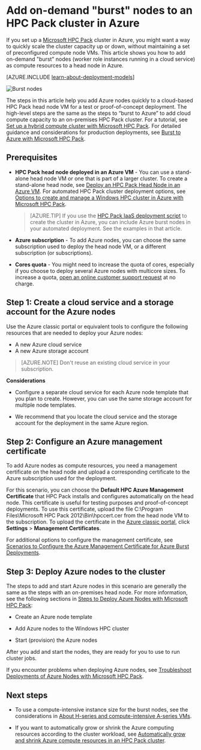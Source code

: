 <properties
 pageTitle="Add burst nodes to an HPC Pack cluster | Microsoft Azure"
 description="Learn how to expand an HPC Pack cluster in Azure on-demand by adding worker role instances running in a cloud service"
 services="virtual-machines-windows"
 documentationCenter=""
 authors="dlepow"
 manager="timlt"
 editor=""
 tags="azure-service-management,hpc-pack"/>
<tags
ms.service="virtual-machines-windows"
 ms.devlang="na"
 ms.topic="article"
 ms.tgt_pltfrm="vm-multiple"
 ms.workload="big-compute"
 ms.date="10/14/2016"
 ms.author="danlep"/>

# <a name="add-on-demand-burst-nodes-to-an-hpc-pack-cluster-in-azure"></a>Add on-demand "burst" nodes to an HPC Pack cluster in Azure



If you set up a [Microsoft HPC Pack](https://technet.microsoft.com/library/cc514029) cluster in Azure, you might want a way to quickly scale the cluster capacity up or down, without maintaining a set of preconfigured compute node VMs. This article shows you how to add on-demand "burst" nodes (worker role instances running in a cloud service) as compute resources to a head node in Azure. 

[AZURE.INCLUDE [learn-about-deployment-models](../../includes/learn-about-deployment-models-classic-include.md)]

![Burst nodes][burst]

The steps in this article help you add Azure nodes quickly to a cloud-based HPC Pack head node VM for a test or proof-of-concept deployment. The high-level steps are the same as the steps to “burst to Azure” to add cloud compute capacity to an on-premises HPC Pack cluster. For a tutorial, see [Set up a hybrid compute cluster with Microsoft HPC Pack](../cloud-services/cloud-services-setup-hybrid-hpcpack-cluster.md). For detailed guidance and considerations for production deployments, see [Burst to Azure with Microsoft HPC Pack](https://technet.microsoft.com/library/gg481749.aspx).


## <a name="prerequisites"></a>Prerequisites

* **HPC Pack head node deployed in an Azure VM** - You can use a stand-alone head node VM or one that is part of a larger cluster. To create a stand-alone head node, see [Deploy an HPC Pack Head Node in an Azure VM](virtual-machines-windows-hpcpack-cluster-headnode.md). For automated HPC Pack cluster deployment options, see [Options to create and manage a Windows HPC cluster in Azure with Microsoft HPC Pack](virtual-machines-windows-hpcpack-cluster-options.md).

    >[AZURE.TIP] If you use the [HPC Pack IaaS deployment script](virtual-machines-windows-classic-hpcpack-cluster-powershell-script.md) to create the cluster in Azure, you can include Azure burst nodes in your automated deployment. See the examples in that article.

* **Azure subscription** - To add Azure nodes, you can choose the same subscription used to deploy the head node VM, or a different subscription (or subscriptions).

* **Cores quota** - You might need to increase the quota of cores, especially if you choose to deploy several Azure nodes with multicore sizes. To increase a quota, [open an online customer support request](https://azure.microsoft.com/blog/2014/06/04/azure-limits-quotas-increase-requests/) at no charge.

## <a name="step-1-create-a-cloud-service-and-a-storage-account-for-the-azure-nodes"></a>Step 1: Create a cloud service and a storage account for the Azure nodes

Use the Azure classic portal or equivalent tools to configure the following resources that are needed to deploy your Azure nodes:

* A new Azure cloud service
* A new Azure storage account

>[AZURE.NOTE] Don't reuse an existing cloud service in your subscription. 

**Considerations**

* Configure a separate cloud service for each Azure node template that you plan to create. However, you can use the same storage account for multiple node templates.

* We recommend that you locate the cloud service and the storage account for the deployment in the same Azure region.




## <a name="step-2-configure-an-azure-management-certificate"></a>Step 2: Configure an Azure management certificate

To add Azure nodes as compute resources, you need a management certificate on the head node and upload a corresponding certificate to the Azure subscription used for the deployment.

For this scenario, you can choose the **Default HPC Azure Management Certificate** that HPC Pack installs and configures automatically on the head node. This certificate is useful for testing purposes and proof-of-concept deployments. To use this certificate, upload the file C:\Program Files\Microsoft HPC Pack 2012\Bin\hpccert.cer from the head node VM to the subscription. To upload the certificate in the [Azure classic portal](https://manage.windowsazure.com), click **Settings** > **Management Certificates**.

For additional options to configure the management certificate, see [Scenarios to Configure the Azure Management Certificate for Azure Burst Deployments](http://technet.microsoft.com/library/gg481759.aspx).

## <a name="step-3-deploy-azure-nodes-to-the-cluster"></a>Step 3: Deploy Azure nodes to the cluster



The steps to add and start Azure nodes in this scenario are generally the same as the steps with an on-premises head node. For more information, see the following sections in [Steps to Deploy Azure Nodes with Microsoft HPC Pack](https://technet.microsoft.com/library/gg481758.aspx):

* Create an Azure node template

* Add Azure nodes to the Windows HPC cluster

* Start (provision) the Azure nodes

After you add and start the nodes, they are ready for you to use to run cluster jobs.

If you encounter problems when deploying Azure nodes, see [Troubleshoot Deployments of Azure Nodes with Microsoft HPC Pack](http://technet.microsoft.com/library/jj159097.aspx).

## <a name="next-steps"></a>Next steps

* To use a compute-intensive instance size for the burst nodes, see the considerations in [About H-series and compute-intensive A-series VMs](virtual-machines-windows-a8-a9-a10-a11-specs.md).

* If you want to automatically grow or shrink the Azure computing resources according to the cluster workload, see [Automatically grow and shrink Azure compute resources in an HPC Pack cluster](virtual-machines-windows-classic-hpcpack-cluster-node-autogrowshrink.md).

<!--Image references-->
[burst]: ./media/virtual-machines-windows-classic-hpcpack-cluster-node-burst/burst.png

